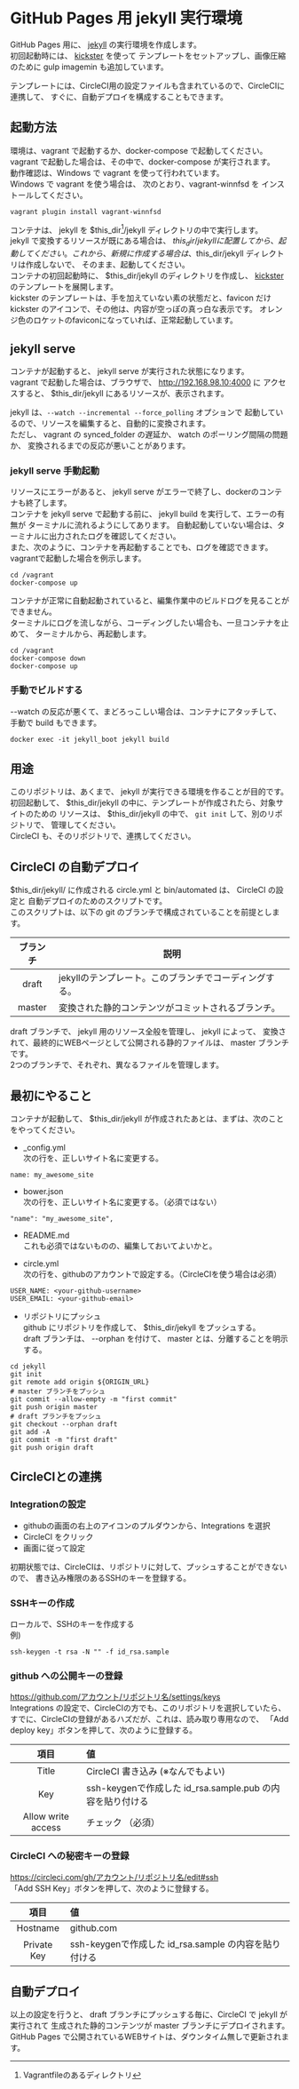 GitHub Pages 用 jekyll 実行環境
==============================

GitHub Pages 用に、 [jekyll](http://jekyllrb.com/) の実行環境を作成します。  
初回起動時には、 [kickster](http://kickster.nielsenramon.com/) を使って
テンプレートをセットアップし、画像圧縮のために gulp imagemin も追加しています。  

テンプレートには、CircleCI用の設定ファイルも含まれているので、CircleCIに連携して、
すぐに、自動デプロイを構成することもできます。  

## 起動方法
環境は、vagrant で起動するか、docker-compose で起動してください。  
vagrant で起動した場合は、その中で、docker-compose が実行されます。  
動作確認は、Windows で vagrant を使って行われています。  
Windows で vagrant を使う場合は、 次のとおり、vagrant-winnfsd を
インストールしてください。  
```
vagrant plugin install vagrant-winnfsd
```
コンテナは、 jekyll を  $this_dir[^this_dir]/jekyll  ディレクトリの中で実行します。  
jekyll で変換するリソースが既にある場合は、 $this_dir/jekyll  に配置してから、
起動してください。  
これから、新規に作成する場合は、$this_dir/jekyll  ディレクトリは作成しないで、
そのまま、起動してください。  
コンテナの初回起動時に、 $this_dir/jekyll のディレクトリを作成し、
[kickster](http://kickster.nielsenramon.com/) のテンプレートを展開します。  
kickster のテンプレートは、手を加えていない素の状態だと、favicon だけ
 kickster のアイコンで、その他は、内容が空っぽの真っ白な表示です。
オレンジ色のロケットのfaviconになっていれば、正常起動しています。  

[^this_dir]: Vagrantfileのあるディレクトリ

## jekyll serve
コンテナが起動すると、 jekyll serve が実行された状態になります。  
vagrant で起動した場合は、ブラウザで、 http://192.168.98.10:4000 に
アクセスすると、 $this_dir/jekyll にあるリソースが、表示されます。   

jekyll は、```--watch --incremental --force_polling``` オプションで
起動しているので、リソースを編集すると、自動的に変換されます。  
ただし、 vagrant の synced_folder の遅延か、 watch のポーリング間隔の問題か、
変換されるまでの反応が悪いことがあります。

### jekyll serve 手動起動
リソースにエラーがあると、 jekyll serve がエラーで終了し、dockerのコンテナも終了します。  
コンテナを jekyll serve で起動する前に、 jekyll build を実行して、エラーの有無が
ターミナルに流れるようにしてあります。
自動起動していない場合は、ターミナルに出力されたログを確認してください。  
また、次のように、コンテナを再起動することでも、ログを確認できます。  
vagrantで起動した場合を例示します。  
```
cd /vagrant
docker-compose up
```
コンテナが正常に自動起動されていると、編集作業中のビルドログを見ることができません。  
ターミナルにログを流しながら、コーディングしたい場合も、一旦コンテナを止めて、
ターミナルから、再起動します。  
```
cd /vagrant
docker-compose down
docker-compose up
```

### 手動でビルドする
--watch の反応が悪くて、まどろっこしい場合は、コンテナにアタッチして、
手動で build もできます。  
```
docker exec -it jekyll_boot jekyll build
```

## 用途
このリポジトリは、あくまで、 jekyll が実行できる環境を作ることが目的です。  
初回起動して、 $this_dir/jekyll  の中に、テンプレートが作成されたら、対象サイトのための
リソースは、 $this_dir/jekyll の中で、 ```git init``` して、別のリポジトリで、
管理してください。  
CircleCI も、そのリポジトリで、連携してください。

## CircleCI の自動デプロイ
$this_dir/jekyll/ に作成される circle.yml と bin/automated は、 CircleCI の設定と
自動デプロイのためのスクリプトです。  
このスクリプトは、以下の git のブランチで構成されていることを前提とします。  

| ブランチ | 説明 |
|:-------:|------|
| draft   | jekyllのテンプレート。このブランチでコーディングする。 |
| master  | 変換された静的コンテンツがコミットされるブランチ。|

draft ブランチで、 jekyll 用のリソース全般を管理し、 jekyll によって、
変換されて、最終的にWEBページとして公開される静的ファイルは、 master ブランチです。  
2つのブランチで、それぞれ、異なるファイルを管理します。

## 最初にやること
コンテナが起動して、 $this_dir/jekyll が作成されたあとは、まずは、次のことをやってください。  

* _config.yml  
次の行を、正しいサイト名に変更する。  
```
name: my_awesome_site
```

* bower.json  
次の行を、正しいサイト名に変更する。（必須ではない）  
```
"name": "my_awesome_site",
```

* README.md  
これも必須ではないものの、編集しておいてよいかと。

* circle.yml  
次の行を、githubのアカウントで設定する。（CircleCIを使う場合は必須）  
```
USER_NAME: <your-github-username>
USER_EMAIL: <your-github-email>
```

* リポジトリにプッシュ  
github にリポジトリを作成して、 $this_dir/jekyll をプッシュする。  
draft ブランチは、 --orphan を付けて、 master とは、分離することを明示する。  
```
cd jekyll
git init
git remote add origin ${ORIGIN_URL}
# master ブランチをプッシュ
git commit --allow-empty -m "first commit"
git push origin master
# draft ブランチをプッシュ
git checkout --orphan draft
git add -A
git commit -m "first draft"
git push origin draft
```

## CircleCIとの連携

### Integrationの設定  
* githubの画面の右上のアイコンのプルダウンから、Integrations を選択  
* CircleCI をクリック  
* 画面に従って設定

初期状態では、CircleCIは、リポジトリに対して、プッシュすることができないので、
書き込み権限のあるSSHのキーを登録する。  

### SSHキーの作成  
ローカルで、SSHのキーを作成する  
例)
```
ssh-keygen -t rsa -N "" -f id_rsa.sample
```

### github への公開キーの登録  
https://github.com/アカウント/リポジトリ名/settings/keys  
Integrations の設定で、CircleCIの方でも、このリポジトリを選択していたら、
すでに、CircleCIの登録があるハズだが、これは、読み取り専用なので、
「Add deploy key」ボタンを押して、次のように登録する。  

| 項目 |値|
|:-----:|:-----|
|Title|CircleCI 書き込み  (※なんでもよい) |
|Key  |ssh-keygenで作成した id_rsa.sample.pub の内容を貼り付ける|
|Allow write access| チェック （必須） |
   
### CircleCI への秘密キーの登録
https://circleci.com/gh/アカウント/リポジトリ名/edit#ssh  
「Add SSH Key」ボタンを押して、次のように登録する。 

| 項目 |値|
|:-----:|:-----|
|Hostname|github.com|
|Private Key|ssh-keygenで作成した id_rsa.sample の内容を貼り付ける|

## 自動デプロイ
以上の設定を行うと、 draft ブランチにプッシュする毎に、CircleCI で jekyll が実行されて
生成された静的コンテンツが master ブランチにデプロイされます。  
GitHub Pages で公開されているWEBサイトは、ダウンタイム無しで更新されます。  


